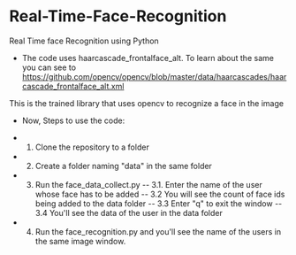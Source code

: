 # Real-Time-Face-Recognition
Real Time face Recognition using Python
- The code uses haarcascade_frontalface_alt. To learn about the same you can see to 
https://github.com/opencv/opencv/blob/master/data/haarcascades/haarcascade_frontalface_alt.xml

This is the trained library that uses opencv to recognize a face in the image

- Now, Steps to use the code:
- 1. Clone the repository to a folder

- 2. Create a folder naming "data" in the same folder

- 3. Run the face_data_collect.py
  -- 3.1. Enter the name of the user whose face has to be added
  -- 3.2 You will see the count of face ids being added to the data folder
  -- 3.3 Enter "q" to exit the window
  -- 3.4 You'll see the data of the user in the data folder
- 4. Run the face_recognition.py and you'll see the name of the users in the same image window.
